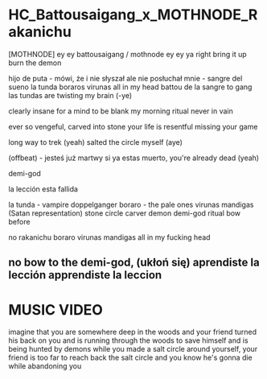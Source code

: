# HC_Battousaigang_x_MOTHNODE_Rakanichu

[MOTHNODE]
ey ey
battousaigang / mothnode
ey ey 
ya
right
bring it up
burn the demon

hijo de puta - 
mówi, że i nie słyszał
ale nie posłuchał mnie - 
sangre del sueno 
la tunda boraros 
virunas all in my head
battou de la sangre to gang 
las tundas are twisting my brain (-ye)  

clearly insane for a mind to be blank 
my morning ritual 
never in vain 

ever so vengeful, carved into stone
your life is resentful
missing your game 

long way to trek (yeah)
salted the circle myself (aye) 

(offbeat) - jesteś już martwy
si ya estas muerto, you're already dead (yeah)







demi-god

la lección esta fallida


la tunda - vampire doppelganger
boraro - the pale ones
virunas mandigas (Satan representation)
stone circle
carver
demon
demi-god
ritual
bow before


no rakanichu
boraro
virunas mandigas
all in my fucking head

no bow to the demi-god, (ukłoń się)
aprendiste la lección
apprendiste la leccion
----

# MUSIC VIDEO

imagine that you are somewhere deep in the woods and your friend turned his back on you and is running through the woods to save himself and is being hunted by demons while you made a salt circle around yourself, your friend is too far to reach back the salt circle and you know he's gonna die while abandoning you


  

